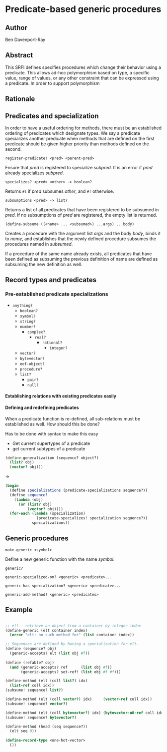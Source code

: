 
Predicate-based generic procedures
==================================

Author
------

Ben Davenport-Ray

Abstract
--------

This SRFI defines specifies procedures which change their behavior using a predicate. This allows ad-hoc polymorphism based on type, a specific value, range of values, or any other constraint that can be expressed using a predicate. In order to support polymorphism 

Rationale
---------



Predicates and specialization
-----------------------------

In order to have a useful ordering for methods, there must be an
established ordering of predicates which designate types. We say a
predicate specializes another predicate when methods that are defined on
the first predicate should be given higher priority than methods defined
on the second.

`register-predicate! <pred> <parent-pred>`

Ensure that _pred_ is registered to specialize _subpred_. It is an error if _pred_ already specializes _subpred_.

`specializes? <pred> <other> -> boolean?`

Returns `#t` if _pred_ subsumes _other_, and `#f` otherwise.

`subsumptions <pred> -> list?`

Returns a list of all predicates that have been registered to be subsumed in _pred_. If no subsumptions of _pred_ are registered, the empty list is returned.

`(define-subsume ((<name> ... <subsumed>) ...args) ...body)`

Creates a procedure with the argument list _args_ and the body _body_,
binds it to _name_, and establishes that the newly defined procedure
subsumes the procedures named in _subsumed_.

If a procedure of the same name already exists, all predicates that have
been defined as subsuming the previous definition of name are defined
as subsuming the new definition as well.

Record types and predicates
---------------------------

### Pre-established predicate specializations

- `anything?`
	- `boolean?`
	- `symbol?`
	- `string?`
	- `number?`
		- `complex?`
			- `real?`
				- `rational?`
					- `integer?`
	- `vector?`
	- `bytevector?`
	- `eof-object?`
	- `procedure?`
	- `list?`
		- `pair?`
		- `null?`

#### Establishing relations with existing predicates easily

#### Defining and redefining predicates

When a predicate function is re-defined, all sub-relations must be established as well.
How should this be done?

Has to be done with syntax to make this easy

- Get current supertypes of a predicate
- get current subtypes of a predicate

```scheme
(define-generalization (sequence? object?)
  (list? obj)
  (vector? obj)))
```
->
```scheme
(begin 
  (define specializations (predicate-specializations sequence?)) 
  (define sequence?
    (lambda (obj)
      (or (list? obj)
          (vector? obj))))
  (for-each (lambda (specialization)
              (predicate-specializes! specialization sequence?))
            specializations))
```

Generic procedures
------------------

`make-generic <symbol>`

Define a new generic function with the name _symbol_. 

`generic?`

`generic-specialized-on? <generic> <predicate>...`

`generic-has-specialization? <generic> <predicate>...`

`generic-add-method! <generic> <predicates>`



Example
-------

```scheme

;; elt - retrieve an object from a container by integer index
(define-generic (elt container index)
  (error "elt: no such method for" (list container index))

;; Sequences are defined by having a specialization for elt. 
(define (sequence? obj)
  (generic-accepts? elt (list obj #f))
  
(define (refable? obj)
  (and (generic-accepts? ref      (list obj #f))
       (generic-accepts? set-ref! (list obj #f #f)))

(define-method (elt (coll list?) idx) 
  (list-ref coll idx))
(subsume! sequence? list?)

(define-method (elt (coll vector?) idx)     (vector-ref coll idx))
(subsume! sequence? vector?)

(define-method (elt (coll bytevector?) idx) (bytevector-u8-ref coll idx))
(subsume! sequence? bytevector?)

(define-method (head (seq sequence?)) 
  (elt seq 0)) 
  
(define-record-type <one-hot-vector>
  ())
```


